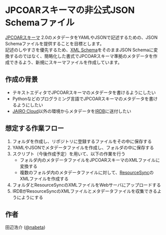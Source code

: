 # JPCOARスキーマの非公式JSON Schemaファイル

[JPCOARスキーマ](https://schema.irdb.nii.ac.jp/ja/schema) 2.0のメタデータをYAMLやJSONで記述するための、JSON Schemaファイルを提供することを目標とします。  
記述のしやすさを優先するため、[XML Schema](https://github.com/JPCOAR/schema/blob/master/2.0/jpcoar_scm.xsd)をそのままJSON Schemaに変換するのではなく、簡略化した書式でJPCOARスキーマ準拠のメタデータを作成できるよう、新規にスキーマファイルを作成しています。

## 作成の背景

- テキストエディタでJPCOARスキーマのメタデータを書けるようにしたい
- Pythonなどのプログラミング言語でJPCOARスキーマのメタデータを書けるようにしたい
- [JAIRO Cloud](https://jpcoar.repo.nii.ac.jp/page/42)以外の環境からメタデータを[IRDB](https://irdb.nii.ac.jp/)に送付したい

## 想定する作業フロー

1. フォルダを作成し、リポジトリに登録するファイルをその中に保存する
1. YAMLやJSONでメタデータファイルを作成し、フォルダの中に保存する
1. スクリプト（今後作成予定）を用いて、以下の作業を行う
    - フォルダ内のメタデータファイルをJPCOARスキーマのXMLファイルに変換する
    - 複数のフォルダ内のメタデータファイルに対して、[ResourceSync](https://www.openarchives.org/rs/1.1/resourcesync)のXMLファイルを作成する
1. フォルダとResourceSyncのXMLファイルをWebサーバにアップロードする
1. IRDBがResourceSyncのXMLファイルとメタデータファイルを収集できるようにようにする

## 作者

田辺浩介 ([@nabeta](https://github.com/nabeta))
